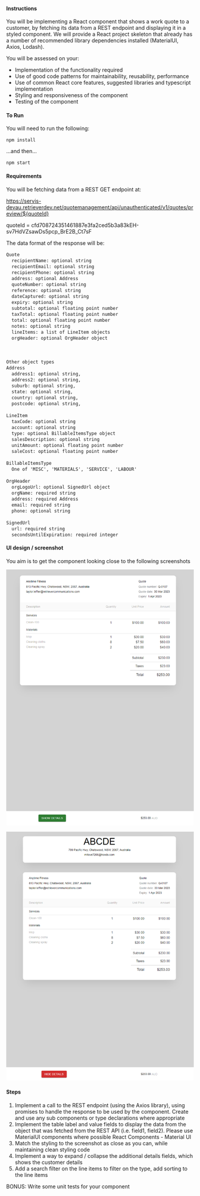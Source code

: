 #### Instructions
You will be implementing a React component that shows a work quote to a customer, by fetching its data from a REST endpoint and displaying it in a styled component. We will provide a React project skeleton that already has a number of recommended library dependencies installed (MaterialUI, Axios, Lodash).

You will be assessed on your:
* Implementation of the functionality required
* Use of good code patterns for maintainability, reusability, performance
* Use of common React core features, suggested libraries and typescript implementation
* Styling and responsiveness of the component
* Testing of the component 

#### To Run

You will need to run the following:
```
npm install
```
...and then...
```
npm start
```

#### Requirements
You will be fetching data from a REST GET endpoint at:

https://servis-devau.retrieverdev.net/quotemanagement/api/unauthenticated/v1/quotes/preview/${quoteId}

quoteId = cfd708724351461887e3fa2ced5b3a83kEH-sv7HdVZsawDs5pcp_BrE2B_Ct7sF

The data format of the response will be: 

```
Quote
  recipientName: optional string
  recipientEmail: optional string
  recipientPhone: optional string
  address: optional Address
  quoteNumber: optional string
  reference: optional string
  dateCaptured: optional string
  expiry: optional string
  subtotal: optional floating point number
  taxTotal: optional floating point number
  total: optional floating point number
  notes: optional string
  lineItems: a list of LineItem objects
  orgHeader: optional OrgHeader object



Other object types
Address
  address1: optional string,
  address2: optional string,
  suburb: optional string,
  state: optional string,
  country: optional string,
  postcode: optional string,

LineItem
  taxCode: optional string
  account: optional string
  type: optional BillableItemsType object
  salesDescription: optional string
  unitAmount: optional floating point number
  saleCost: optional floating point number

BillableItemsType
  One of 'MISC', 'MATERIALS', 'SERVICE', 'LABOUR'

OrgHeader
  orgLogoUrl: optional SignedUrl object
  orgName: required string
  address: required Address
  email: required string
  phone: optional string

SignedUrl
  url: required string
  secondsUntilExpiration: required integer
```

#### UI design / screenshot
You aim is to get the component looking close to the following screenshots

![Screenshot](ClosedDetails.png)

![Screenshot](OpenDetails.png)

#### Steps
1. Implement a call to the REST endpoint (using the Axios library), using promises to handle the response to be used by the component. Create and use any sub components or type declarations where appropriate
2. Implement the table label and value fields to display the data from the object that was fetched from the REST API (i.e. field1, field2). Please use MaterialUI components where possible React Components - Material UI 
3. Match the styling to the screenshot as close as you can, while maintaining clean styling code
4. Implement a way to expand / collapse the additional details fields, which shows the customer details
5. Add a search filter on the line items to filter on the type, add sorting to the line items

BONUS: Write some unit tests for your component
